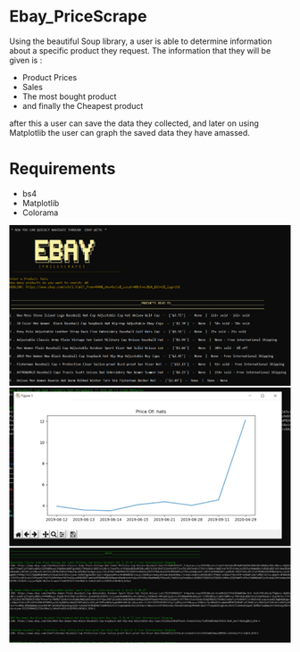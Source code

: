 # Ebay_PriceScrape
Using the beautiful Soup library, a user is able to determine information about a specific product they request.
The information that they will be given is :
 - Product Prices
 - Sales
 - The most bought product
 - and finally the Cheapest product
 
after this a user can save the data they collected, and later on using Matplotlib the user can graph the 
saved data they have amassed.


# Requirements
 - bs4
 - Matplotlib
 - Colorama


![](images/EbayScrape.PNG)
![](images/EbayScrape%234.PNG)
![](images/EbayScrape%233.PNG)

